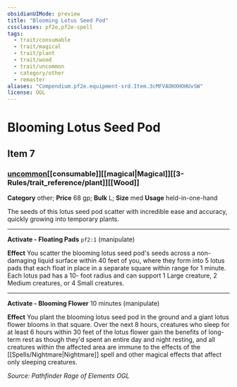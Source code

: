 ```yaml
---
obsidianUIMode: preview
title: "Blooming Lotus Seed Pod"
cssclasses: pf2e,pf2e-spell
tags:
  - trait/consumable
  - trait/magical
  - trait/plant
  - trait/wood
  - trait/uncommon
  - category/other
  - remaster
aliases: "Compendium.pf2e.equipment-srd.Item.3cMFVAOHXHOHUvSW"
license: OGL
---
```

# Blooming Lotus Seed Pod
## Item 7
### [uncommon](uncommon.md "Uncommon Rarity Trait")[[consumable]][[magical|Magical]][[3-Rules/trait_reference/plant]][[Wood]]

**Category** other; 
**Price** 68 gp; 
**Bulk** L; **Size** med
**Usage** held-in-one-hand

The seeds of this lotus seed pod scatter with incredible ease and accuracy, quickly growing into temporary plants.

* * *

**Activate - Floating Pads** `pf2:1` (manipulate)

**Effect** You scatter the blooming lotus seed pod's seeds across a non-damaging liquid surface within 40 feet of you, where they form into 5 lotus pads that each float in place in a separate square within range for 1 minute. Each lotus pad has a 10- foot radius and can support 1 Large creature, 2 Medium creatures, or 4 Small creatures.

* * *

**Activate - Blooming Flower** 10 minutes (manipulate)

**Effect** You plant the blooming lotus seed pod in the ground and a giant lotus flower blooms in that square. Over the next 8 hours, creatures who sleep for at least 6 hours within 30 feet of the lotus flower gain the benefits of long-term rest as though they'd spent an entire day and night resting, and all creatures within the affected area are immune to the effects of the [[Spells/Nightmare|Nightmare]] spell and other magical effects that affect only sleeping creatures.

*Source: Pathfinder Rage of Elements*
*OGL*